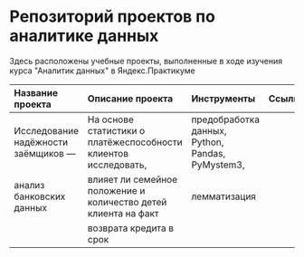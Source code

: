 # Репозиторий проектов по аналитике данных
Здесь расположены учебные проекты, выполненные в ходе изучения курса "Аналитик данных" в Яндекс.Практикуме

| **Название проекта**                  | **Описание проекта**                                          | **Инструменты**                                 | **Ссылка** |
|:--------------------------------------|:--------------------------------------------------------------|:------------------------------------------------|:-----------|
|Исследование надёжности заёмщиков —    |На основе статистики о платёжеспособности клиентов исследовать,| предобработка данных, Python, Pandas, PyMystem3,|            |
|анализ банковских данных               |влияет ли семейное положение и количество детей клиента на факт| лемматизация                                    |            |
|                                       |возврата кредита в срок                                        |                                                 |            |
                
